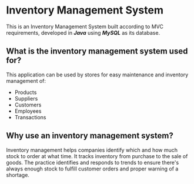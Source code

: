 # Inventory Management System

This is an Inventory Management System built according to MVC requirements, developed in ***Java*** using ***MySQL*** as its database.

## What is the inventory management system used for?

This application can be used by stores for easy maintenance and inventory management of:
- Products
- Suppliers
- Customers
- Employees
- Transactions

## Why use an inventory management system?

Inventory management helps companies identify which and how much stock to order at what time. It tracks inventory from purchase to the sale of goods. The practice identifies and responds to trends to ensure there's always enough stock to fulfill customer orders and proper warning of a shortage.